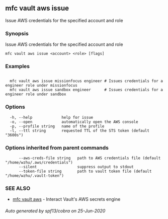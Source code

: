 ## mfc vault aws issue

Issue AWS credentials for the specified account and role

### Synopsis

Issue AWS credentials for the specified account and role

```
mfc vault aws issue <account> <role> [flags]
```

### Examples

```

  mfc vault aws issue missionfocus engineer # Issues credentials for a engineer role under missionfocus 
  mfc vault aws issue sandbox engineer      # Issues credentials for a engineer role under sandbox
```

### Options

```
  -h, --help             help for issue
  -o, --open             automatically open the AWS console
  -p, --profile string   name of the profile
  -l, --ttl string       requested TTL of the STS token (default "3600s")
```

### Options inherited from parent commands

```
      --aws-creds-file string   path to AWS credentials file (default "/home/wzhu/.aws/credentials")
      --silent                  suppress output to stdout
      --token-file string       path to vault token file (default "/home/wzhu/.vault-token")
```

### SEE ALSO

* [mfc vault aws](mfc_vault_aws.md)	 - Interact Vault's AWS secrets engine

###### Auto generated by spf13/cobra on 25-Jun-2020
